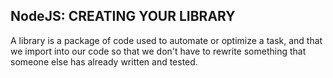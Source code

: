 ## NodeJS: CREATING YOUR LIBRARY

A library is a package of code used to automate or optimize a task, 
and that we import into our code so that we don't have to rewrite 
something that someone else has already written and tested.
